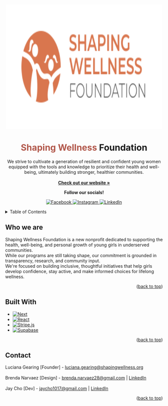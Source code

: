 <a id="readme-top"></a>

<!-- PROJECT LOGO -->
<br />
<div align="center">
  <a href="https://github.com/jayc-gh/Shaping-Wellness">
    <img src="app/icons/whiteLogo.svg" alt="Logo" width="500" height="400">
  </a>

<h1 align="center"><span style='color: #B1574A'>Shaping Wellness</span> Foundation</h1>

  <p align="center">
  We strive to cultivate a generation of resilient and confident young women equipped with the tools and knowledge to prioritize their health and well-being, ultimately building stronger, healthier communities.
    <br/>
    <br />
    <a href="https://shapingwellness.org/"><strong>Check out our website »</strong></a><br/>
  </p>
</div>

<p align="center"><strong>Follow our socials!</strong></p>
<p align="center">
  <a href="https://www.facebook.com/profile.php?id=61576873015418&mibextid=wwXIfr&rdid=zCvH3VpYVPgC8EGH&share_url=https%3A%2F%2Fwww.facebook.com%2Fshare%2F16vEm5YoWq%2F%3Fmibextid%3DwwXIfr#">
    <img src="https://img.shields.io/badge/Facebook-%231877F2.svg?logo=Facebook&logoColor=white" alt="Facebook" />
  </a>
  <a href="https://www.instagram.com/shapingwellnessfoundation?igsh=MTdva2RlNW5tdXV4cA%3D%3D">
    <img src="https://img.shields.io/badge/Instagram-%23E4405F.svg?logo=Instagram&logoColor=white" alt="Instagram" />
  </a>
  <a href="https://www.linkedin.com/company/shaping-wellness-foundation/">
    <img src="https://custom-icon-badges.demolab.com/badge/LinkedIn-0A66C2?logo=linkedin-white&logoColor=fff" alt="LinkedIn" />
  </a>
</p>

<!-- TABLE OF CONTENTS -->
<details>
  <summary>Table of Contents</summary>
  <ol>
    <li>
      <a href="#about-the-project">About The Project</a>
      <ul>
        <li><a href="#built-with">Built With</a></li>
      </ul>
    </li>
    <li><a href="#contact">Contact</a></li>
  </ol>
</details>

<!-- ABOUT THE PROJECT -->

## Who we are

<p>Shaping Wellness Foundation is a new nonprofit dedicated to
            supporting the health, well-being, and personal growth of young girls in underserved communities.
            <br/>While our programs are still taking shape, our commitment is grounded in transparency, research, and community input. <br/>We're
            focused on building inclusive, thoughtful initiatives that help
            girls develop confidence, stay active, and make informed choices for
            lifelong wellness. </p>

<p align="right">(<a href="#readme-top">back to top</a>)</p>

## Built With

- [![Next][Next.js]][Next-url]
- [![React][React.js]][React-url]
- [![Stripe.js][Stripe.js]][Stripe-url]
- [![Supabase][Supabase]][Supabase-url]

<p align="right">(<a href="#readme-top">back to top</a>)</p>

<!-- CONTACT -->

## Contact

Luciana Gearing [Founder] - luciana.gearing@shapingwellness.org
<br/><br/>
Brenda Narvaez [Design] - brenda.narvaez28@gmail.com | [LinkedIn](https://www.linkedin.com/in/brenda-narvaez)<br/><br/>
Jay Cho [Dev] - jaycho1017@gmail.com | [LinkedIn](https://www.linkedin.com/in/jaycho1017/)

<p align="right">(<a href="#readme-top">back to top</a>)</p>

[forks-shield]: https://img.shields.io/github/forks/github_username/repo_name.svg?style=for-the-badge
[forks-url]: https://github.com/github_username/repo_name/network/members
[stars-shield]: https://img.shields.io/github/stars/github_username/repo_name.svg?style=for-the-badge
[stars-url]: https://github.com/github_username/repo_name/stargazers
[issues-shield]: https://img.shields.io/github/issues/github_username/repo_name.svg?style=for-the-badge
[issues-url]: https://github.com/github_username/repo_name/issues
[license-shield]: https://img.shields.io/github/license/github_username/repo_name.svg?style=for-the-badge
[license-url]: https://github.com/github_username/repo_name/blob/master/LICENSE.txt
[Next.js]: https://img.shields.io/badge/next.js-000000?style=for-the-badge&logo=nextdotjs&logoColor=white
[Next-url]: https://nextjs.org/
[React.js]: https://img.shields.io/badge/React-20232A?style=for-the-badge&logo=react&logoColor=61DAFB
[React-url]: https://reactjs.org/
[Stripe.js]: https://img.shields.io/badge/Stripe-635bff?style=for-the-badge&logo=stripe&logoColor=white
[Stripe-url]: https://stripe.com
[Supabase]: https://img.shields.io/badge/Supabase-3ECF8E?style=for-the-badge&logo=supabase&logoColor=white
[Supabase-url]: https://supabase.com
